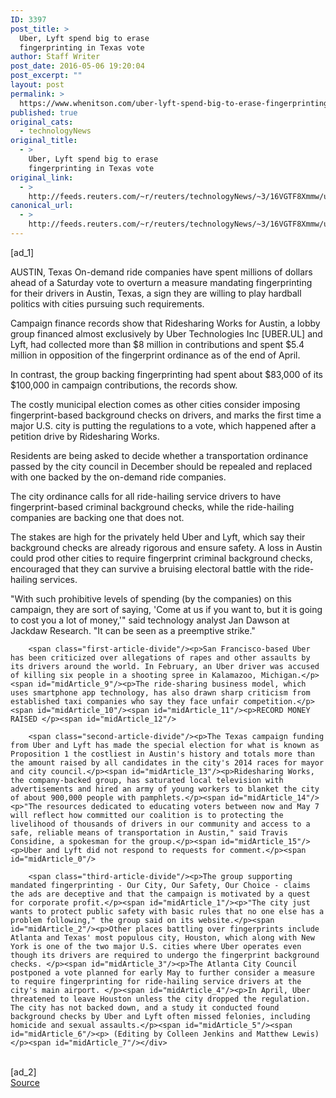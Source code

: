 ```yaml
---
ID: 3397
post_title: >
  Uber, Lyft spend big to erase
  fingerprinting in Texas vote
author: Staff Writer
post_date: 2016-05-06 19:20:04
post_excerpt: ""
layout: post
permalink: >
  https://www.whenitson.com/uber-lyft-spend-big-to-erase-fingerprinting-in-texas-vote/
published: true
original_cats:
  - technologyNews
original_title:
  - >
    Uber, Lyft spend big to erase
    fingerprinting in Texas vote
original_link:
  - >
    http://feeds.reuters.com/~r/reuters/technologyNews/~3/16VGTF8Xmmw/us-texas-ridesharing-idUSKCN0XX1Y2
canonical_url:
  - >
    http://feeds.reuters.com/~r/reuters/technologyNews/~3/16VGTF8Xmmw/us-texas-ridesharing-idUSKCN0XX1Y2
---
```

 [ad_1]
<br><div id="articleText">
<span id="midArticle_start"/>

<span id="midArticle_0"/><span class="focusParagraph" readability="7"><p><span class="articleLocation">AUSTIN, Texas</span> On-demand ride companies have spent millions of dollars ahead of a Saturday vote to overturn a measure mandating fingerprinting for their drivers in Austin, Texas, a sign they are willing to play hardball politics with cities pursuing such requirements.</p></span><span id="midArticle_1"/><p>Campaign finance records show that Ridesharing Works for Austin, a lobby group financed almost exclusively by Uber Technologies Inc [UBER.UL] and Lyft, had collected more than $8 million in contributions and spent $5.4 million in opposition of the fingerprint ordinance as of the end of April.</p><span id="midArticle_2"/><p>In contrast, the group backing fingerprinting had spent about $83,000 of its $100,000 in campaign contributions, the records show.</p><span id="midArticle_3"/><p>The costly municipal election comes as other cities consider imposing fingerprint-based background checks on drivers, and marks the first time a major U.S. city is putting the regulations to a vote, which happened after a petition drive by Ridesharing Works.</p><span id="midArticle_4"/><p>Residents are being asked to decide whether a transportation ordinance passed by the city council in December should be repealed and replaced with one backed by the on-demand ride companies.</p><span id="midArticle_5"/><p>The city ordinance calls for all ride-hailing service drivers to have fingerprint-based criminal background checks, while the ride-hailing companies are backing one that does not.</p><span id="midArticle_6"/><p>The stakes are high for the privately held Uber and Lyft, which say their background checks are already rigorous and ensure safety. A loss in Austin could prod other cities to require fingerprint criminal background checks, encouraged that they can survive a bruising electoral battle with the ride-hailing services.</p><span id="midArticle_7"/><p>"With such prohibitive levels of spending (by the companies) on this campaign, they are sort of saying, 'Come at us if you want to, but it is going to cost you a lot of money,'" said technology analyst Jan Dawson at Jackdaw Research. "It can be seen as a preemptive strike."</p><span id="midArticle_8"/>
        
        <span class="first-article-divide"/><p>San Francisco-based Uber has been criticized over allegations of rapes and other assaults by its drivers around the world. In February, an Uber driver was accused of killing six people in a shooting spree in Kalamazoo, Michigan.</p><span id="midArticle_9"/><p>The ride-sharing business model, which uses smartphone app technology, has also drawn sharp criticism from established taxi companies who say they face unfair competition.</p><span id="midArticle_10"/><span id="midArticle_11"/><p>RECORD MONEY RAISED </p><span id="midArticle_12"/>
        
        <span class="second-article-divide"/><p>The Texas campaign funding from Uber and Lyft has made the special election for what is known as Proposition 1 the costliest in Austin's history and totals more than the amount raised by all candidates in the city's 2014 races for mayor and city council.</p><span id="midArticle_13"/><p>Ridesharing Works, the company-backed group, has saturated local television with advertisements and hired an army of young workers to blanket the city of about 900,000 people with pamphlets.</p><span id="midArticle_14"/><p>"The resources dedicated to educating voters between now and May 7 will reflect how committed our coalition is to protecting the livelihood of thousands of drivers in our community and access to a safe, reliable means of transportation in Austin," said Travis Considine, a spokesman for the group.</p><span id="midArticle_15"/><p>Uber and Lyft did not respond to requests for comment.</p><span id="midArticle_0"/>
        
        <span class="third-article-divide"/><p>The group supporting mandated fingerprinting - Our City, Our Safety, Our Choice - claims the ads are deceptive and that the campaign is motivated by a quest for corporate profit.</p><span id="midArticle_1"/><p>"The city just wants to protect public safety with basic rules that no one else has a problem following," the group said on its website.</p><span id="midArticle_2"/><p>Other places battling over fingerprints include Atlanta and Texas' most populous city, Houston, which along with New York is one of the two major U.S. cities where Uber operates even though its drivers are required to undergo the fingerprint background checks. </p><span id="midArticle_3"/><p>The Atlanta City Council postponed a vote planned for early May to further consider a measure to require fingerprinting for ride-hailing service drivers at the city's main airport. </p><span id="midArticle_4"/><p>In April, Uber threatened to leave Houston unless the city dropped the regulation. The city has not backed down, and a study it conducted found background checks by Uber and Lyft often missed felonies, including homicide and sexual assaults.</p><span id="midArticle_5"/><span id="midArticle_6"/><p> (Editing by Colleen Jenkins and Matthew Lewis)</p><span id="midArticle_7"/></div>
<br>[ad_2]
<br><a href="http://feeds.reuters.com/~r/reuters/technologyNews/~3/16VGTF8Xmmw/us-texas-ridesharing-idUSKCN0XX1Y2">Source </a>